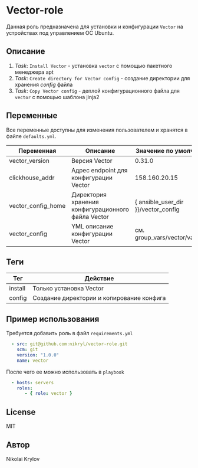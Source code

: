 Vector-role
=========

Данная роль предназначена для установки и конфигурации `Vector` на устройствах под управлением ОС Ubuntu.

Описание
------------

1. *Task*: `Install Vector` - установка `vector` с помощью пакетного менеджера apt
2. *Task*: `Create directory for Vector config` - создание директории для хранения *config* файла
3. *Task*: `Copy Vector config` - деплой конфигурационного файла для `vector` с помощью шаблона jinja2

Переменные
--------------

Все переменные доступны для изменения пользователем и хранятся в файле `defaults.yml`.

|Переменная|Описание|Значение по умолчанию|
|---|---|---|
|vector_version|Версия Vector|0.31.0|
|clickhouse_addr|Адрес endpoint для конфигурации Vector|158.160.20.15|
|vector_config_home|Директория хранения конфигурационного файла Vector|{ ansible_user_dir }}/vector_config|
|vector_config|YML описание конфигурации Vector|см. group_vars/vector/vars.yml|

Теги
--------------

|Тег|Действие|
|---|--------|
|install|Только установка Vector|
|config|Создание директории и копирование конфига|


Пример использования
---------------- 
Требуется добавить роль в файл `requirements.yml`

```yml
  - src: git@github.com:nikryl/vector-role.git
    scm: git
    version: "1.0.0"
    name: vector 
```
После чего ее можно использовать в `playbook`

```yml
  - hosts: servers
    roles:
       - { role: vector }
```  

License
-------

MIT

Автор
------------------

Nikolai Krylov
